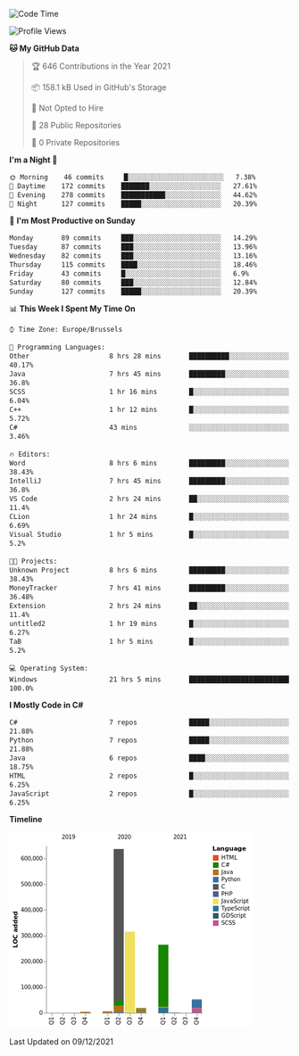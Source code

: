 <!--START_SECTION:waka-->
![Code Time](http://img.shields.io/badge/Code%20Time-43%20hrs%2047%20mins-blue)

![Profile Views](http://img.shields.io/badge/Profile%20Views-56-blue)

**🐱 My GitHub Data** 

> 🏆 646 Contributions in the Year 2021
 > 
> 📦 158.1 kB Used in GitHub's Storage 
 > 
> 🚫 Not Opted to Hire
 > 
> 📜 28 Public Repositories 
 > 
> 🔑 0 Private Repositories  
 > 
**I'm a Night 🦉** 

```text
🌞 Morning    46 commits     █░░░░░░░░░░░░░░░░░░░░░░░░   7.38% 
🌆 Daytime    172 commits    ███████░░░░░░░░░░░░░░░░░░   27.61% 
🌃 Evening    278 commits    ███████████░░░░░░░░░░░░░░   44.62% 
🌙 Night      127 commits    █████░░░░░░░░░░░░░░░░░░░░   20.39%

```
📅 **I'm Most Productive on Sunday** 

```text
Monday       89 commits     ███░░░░░░░░░░░░░░░░░░░░░░   14.29% 
Tuesday      87 commits     ███░░░░░░░░░░░░░░░░░░░░░░   13.96% 
Wednesday    82 commits     ███░░░░░░░░░░░░░░░░░░░░░░   13.16% 
Thursday     115 commits    ████░░░░░░░░░░░░░░░░░░░░░   18.46% 
Friday       43 commits     █░░░░░░░░░░░░░░░░░░░░░░░░   6.9% 
Saturday     80 commits     ███░░░░░░░░░░░░░░░░░░░░░░   12.84% 
Sunday       127 commits    █████░░░░░░░░░░░░░░░░░░░░   20.39%

```


📊 **This Week I Spent My Time On** 

```text
⌚︎ Time Zone: Europe/Brussels

💬 Programming Languages: 
Other                    8 hrs 28 mins       ██████████░░░░░░░░░░░░░░░   40.17% 
Java                     7 hrs 45 mins       █████████░░░░░░░░░░░░░░░░   36.8% 
SCSS                     1 hr 16 mins        █░░░░░░░░░░░░░░░░░░░░░░░░   6.04% 
C++                      1 hr 12 mins        █░░░░░░░░░░░░░░░░░░░░░░░░   5.72% 
C#                       43 mins             ░░░░░░░░░░░░░░░░░░░░░░░░░   3.46%

🔥 Editors: 
Word                     8 hrs 6 mins        █████████░░░░░░░░░░░░░░░░   38.43% 
IntelliJ                 7 hrs 45 mins       █████████░░░░░░░░░░░░░░░░   36.8% 
VS Code                  2 hrs 24 mins       ██░░░░░░░░░░░░░░░░░░░░░░░   11.4% 
CLion                    1 hr 24 mins        █░░░░░░░░░░░░░░░░░░░░░░░░   6.69% 
Visual Studio            1 hr 5 mins         █░░░░░░░░░░░░░░░░░░░░░░░░   5.2%

🐱‍💻 Projects: 
Unknown Project          8 hrs 6 mins        █████████░░░░░░░░░░░░░░░░   38.43% 
MoneyTracker             7 hrs 41 mins       █████████░░░░░░░░░░░░░░░░   36.48% 
Extension                2 hrs 24 mins       ██░░░░░░░░░░░░░░░░░░░░░░░   11.4% 
untitled2                1 hr 19 mins        █░░░░░░░░░░░░░░░░░░░░░░░░   6.27% 
TaB                      1 hr 5 mins         █░░░░░░░░░░░░░░░░░░░░░░░░   5.2%

💻 Operating System: 
Windows                  21 hrs 5 mins       █████████████████████████   100.0%

```

**I Mostly Code in C#** 

```text
C#                       7 repos             █████░░░░░░░░░░░░░░░░░░░░   21.88% 
Python                   7 repos             █████░░░░░░░░░░░░░░░░░░░░   21.88% 
Java                     6 repos             ████░░░░░░░░░░░░░░░░░░░░░   18.75% 
HTML                     2 repos             █░░░░░░░░░░░░░░░░░░░░░░░░   6.25% 
JavaScript               2 repos             █░░░░░░░░░░░░░░░░░░░░░░░░   6.25%

```


**Timeline**

![Chart not found](https://raw.githubusercontent.com/Arafa42/Arafa42/main/charts/bar_graph.png) 


 Last Updated on 09/12/2021
<!--END_SECTION:waka-->


<!-- 
[![Hits](https://hits.seeyoufarm.com/api/count/incr/badge.svg?url=https%3A%2F%2Fgithub.com%2FArafa42&count_bg=%23455AF3&title_bg=%23262D3B&icon=github.svg&icon_color=%23588EF7&title=visitors&edge_flat=false)](https://hits.seeyoufarm.com)
 -->
